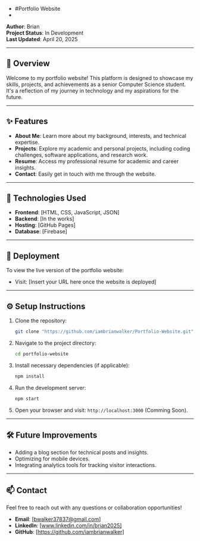 - #Portfolio Website
-

**Author**: Brian  
**Project Status**: In Development  
**Last Updated**: April 20, 2025

---

## 🌟 Overview
Welcome to my portfolio website! This platform is designed to showcase my skills, projects, and achievements as a senior Computer Science student. It's a reflection of my journey in technology and my aspirations for the future.

---

## ✨ Features
- **About Me**: Learn more about my background, interests, and technical expertise.
- **Projects**: Explore my academic and personal projects, including coding challenges, software applications, and research work.
- **Resume**: Access my professional resume for academic and career insights.
- **Contact**: Easily get in touch with me through the website.

---

## 📖 Technologies Used
- **Frontend**: [HTML, CSS, JavaScript, JSON]
- **Backend**: [In the works]
- **Hosting**: [GitHub Pages]
- **Database**: [Firebase]

---

## 🚀 Deployment
To view the live version of the portfolio website:
- Visit: [Insert your URL here once the website is deployed]

---

## ⚙️ Setup Instructions
1. Clone the repository:  
   ```bash
   git clone "https://github.com/iambrianwalker/Portfolio-Website.git"
   ```
2. Navigate to the project directory:  
   ```bash
   cd portfolio-website
   ```
3. Install necessary dependencies (if applicable):  
   ```bash
   npm install
   ```
4. Run the development server:  
   ```bash
   npm start
   ```
5. Open your browser and visit: `http://localhost:3000` (Comming Soon).

---

## 🛠️ Future Improvements
- Adding a blog section for technical posts and insights.
- Optimizing for mobile devices.
- Integrating analytics tools for tracking visitor interactions.

---

## 📫 Contact
Feel free to reach out with any questions or collaboration opportunities!  
- **Email**: [bwalker37837@gmail.com]  
- **LinkedIn**: [www.linkedin.com/in/brian2025]  
- **GitHub**: [https://github.com/iambrianwalker]  
